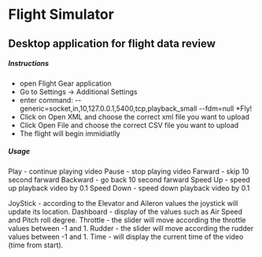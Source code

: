 # Flight Simulator
## Desktop application for flight data review


##### Instructions
* open Flight Gear application
* Go to Settings -> Additional Settings
* enter command: 
--generic=socket,in,10,127.0.0.1,5400,tcp,playback_small
--fdm=null
*Fly!
* Click on Open XML and choose the correct xml file you want to upload
* Click Open File and choose the correct CSV file you want to upload
* The flight will begin immidiatlly

##### Usage
Play - continue playing video
Pause - stop playing video
Farward - skip 10 second farward
Backward - go back 10 second farward
Speed Up - speed up playback video by 0.1
Speed Down - speed down playback video by 0.1

JoyStick - according to the Elevator and Aileron values the joystick will update its location.
Dashboard - display of the values such as Air Speed and Pitch roll degree.
Throttle - the slider will move according the throttle values between -1 and 1.
Rudder - the slider will move according the rudder values between -1 and 1.
Time - will display the current time of the video (time from start).

